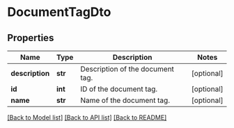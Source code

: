 # DocumentTagDto

## Properties
Name | Type | Description | Notes
------------ | ------------- | ------------- | -------------
**description** | **str** | Description of the document tag. | [optional] 
**id** | **int** | ID of the document tag. | [optional] 
**name** | **str** | Name of the document tag. | [optional] 

[[Back to Model list]](../README.md#documentation-for-models) [[Back to API list]](../README.md#documentation-for-api-endpoints) [[Back to README]](../README.md)

